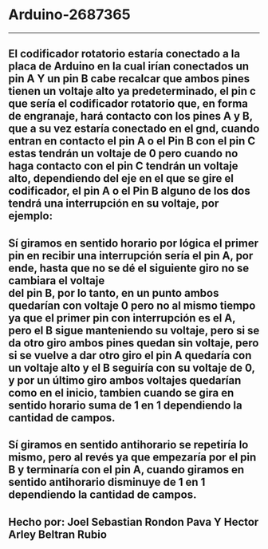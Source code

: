 # Arduino-2687365 
------------------------------------------------------------------------------------------------------------------------------------------------------------------------------
El codificador rotatorio estaría conectado a la placa de Arduino en la cual irían conectados un pin A Y un pin B cabe recalcar que ambos pines tienen un voltaje alto ya predeterminado, 
el pin c que sería el codificador rotatorio que, en forma de engranaje, hará contacto con los pines A y B, que a su vez estaría conectado en el gnd, 
cuando entran en contacto el pin A o el Pin B con el pin C estas tendrán un voltaje de 0 pero cuando no haga contacto con el pin C tendrán un voltaje alto,
dependiendo del eje en el que se gire el codificador, el pin A o el Pin B alguno de los dos tendrá una interrupción en su voltaje, por ejemplo: 
------------------------------------------------------------------------------------------------------------------------------------------------------------------------------
Sí giramos en sentido horario por lógica el primer pin en recibir una interrupción sería el pin A, por ende, hasta que no se dé el siguiente giro no se cambiara el voltaje  
del pin B, por lo tanto, en un punto ambos quedarían con voltaje 0 pero no al mismo tiempo ya que el primer pin con interrupción es el A, pero el B sigue manteniendo su voltaje, 
pero si se da otro giro ambos pines quedan sin voltaje, pero si se vuelve a dar otro giro el pin A quedaría con un voltaje alto y el B seguiría con su voltaje de 0, y por un último giro ambos voltajes quedarían como en el inicio, tambien cuando se gira en sentido horario suma de 1 en 1 dependiendo la cantidad de campos. 
------------------------------------------------------------------------------------------------------------------------------------------------------------------------------
Sí giramos en sentido antihorario se repetiría lo mismo, pero al revés ya que empezaría por el pin B y terminaría con el pin A,
cuando giramos en sentido antihorario disminuye de 1 en 1 dependiendo la cantidad de campos.
------------------------------------------------------------------------------------------------------------------------------------------------------------------------------
Hecho por: Joel Sebastian Rondon Pava Y Hector Arley Beltran Rubio
------------------------------------------------------------------------------------------------------------------------------------------------------------------------------




